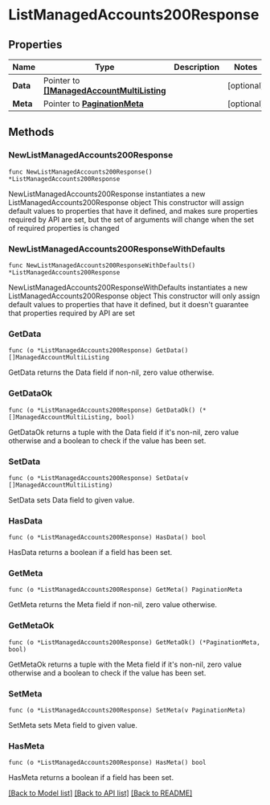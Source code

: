 # ListManagedAccounts200Response

## Properties

Name | Type | Description | Notes
------------ | ------------- | ------------- | -------------
**Data** | Pointer to [**[]ManagedAccountMultiListing**](ManagedAccountMultiListing.md) |  | [optional] 
**Meta** | Pointer to [**PaginationMeta**](PaginationMeta.md) |  | [optional] 

## Methods

### NewListManagedAccounts200Response

`func NewListManagedAccounts200Response() *ListManagedAccounts200Response`

NewListManagedAccounts200Response instantiates a new ListManagedAccounts200Response object
This constructor will assign default values to properties that have it defined,
and makes sure properties required by API are set, but the set of arguments
will change when the set of required properties is changed

### NewListManagedAccounts200ResponseWithDefaults

`func NewListManagedAccounts200ResponseWithDefaults() *ListManagedAccounts200Response`

NewListManagedAccounts200ResponseWithDefaults instantiates a new ListManagedAccounts200Response object
This constructor will only assign default values to properties that have it defined,
but it doesn't guarantee that properties required by API are set

### GetData

`func (o *ListManagedAccounts200Response) GetData() []ManagedAccountMultiListing`

GetData returns the Data field if non-nil, zero value otherwise.

### GetDataOk

`func (o *ListManagedAccounts200Response) GetDataOk() (*[]ManagedAccountMultiListing, bool)`

GetDataOk returns a tuple with the Data field if it's non-nil, zero value otherwise
and a boolean to check if the value has been set.

### SetData

`func (o *ListManagedAccounts200Response) SetData(v []ManagedAccountMultiListing)`

SetData sets Data field to given value.

### HasData

`func (o *ListManagedAccounts200Response) HasData() bool`

HasData returns a boolean if a field has been set.

### GetMeta

`func (o *ListManagedAccounts200Response) GetMeta() PaginationMeta`

GetMeta returns the Meta field if non-nil, zero value otherwise.

### GetMetaOk

`func (o *ListManagedAccounts200Response) GetMetaOk() (*PaginationMeta, bool)`

GetMetaOk returns a tuple with the Meta field if it's non-nil, zero value otherwise
and a boolean to check if the value has been set.

### SetMeta

`func (o *ListManagedAccounts200Response) SetMeta(v PaginationMeta)`

SetMeta sets Meta field to given value.

### HasMeta

`func (o *ListManagedAccounts200Response) HasMeta() bool`

HasMeta returns a boolean if a field has been set.


[[Back to Model list]](../README.md#documentation-for-models) [[Back to API list]](../README.md#documentation-for-api-endpoints) [[Back to README]](../README.md)


